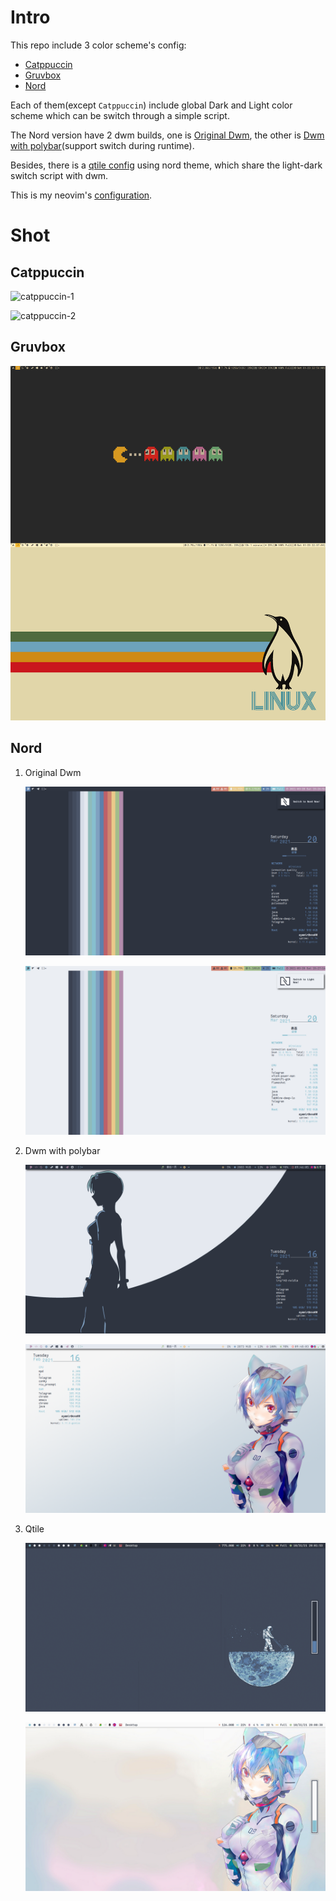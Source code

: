 # Intro

This repo include 3 color scheme's config:

- [Catppuccin](./catppuccin)
- [Gruvbox](./gruvbox)
- [Nord](./nord)

Each of them(except `Catppuccin`) include global Dark and Light color scheme which can be switch through a simple script.

The Nord version have 2 dwm builds, one is [Original Dwm](./nord/.dwm-ori), the other is [Dwm with polybar](./nord/.dwm-po)(support switch during runtime).

Besides, there is a [qtile config](./nord/.config/qtile) using nord theme, which share the light-dark switch script with dwm.

This is my neovim's [configuration](https://github.com/ayamir/nvimdots).

# Shot

## Catppuccin

![catppuccin-1](https://s2.loli.net/2022/01/25/8iGt27XJVzxlbP3.png)

![catppuccin-2](https://s2.loli.net/2022/01/25/nfg3QIeYL2DBFW1.png)

## Gruvbox

![gruvbox](./gruvbox/shot/desktop.png)

## Nord

1. Original Dwm

   ![Dark](./nord/Pictures/shot/dark-dwm.png)

   ![Light](./nord/Pictures/shot/light-dwm.png)

2. Dwm with polybar

   ![Dark](./nord/Pictures/shot/dark-dwmpo.png)

   ![Light](./nord/Pictures/shot/light-dwmpo.png)

3. Qtile

   ![Dark-qtile](./nord/Pictures/shot/dark-qtile.png)

   ![Light-qtile](./nord/Pictures/shot/light-qtile.png)
